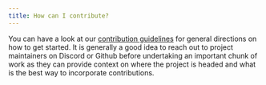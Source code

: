 ```yaml
---
title: How can I contribute?
---
```

You can have a look at our [contribution guidelines](/how-to-contribute) for general directions on how to get started. It is generally a good idea to reach out to project maintainers on Discord or Github before undertaking an important chunk of work as they can provide context on where the project is headed and what is the best way to incorporate contributions.
